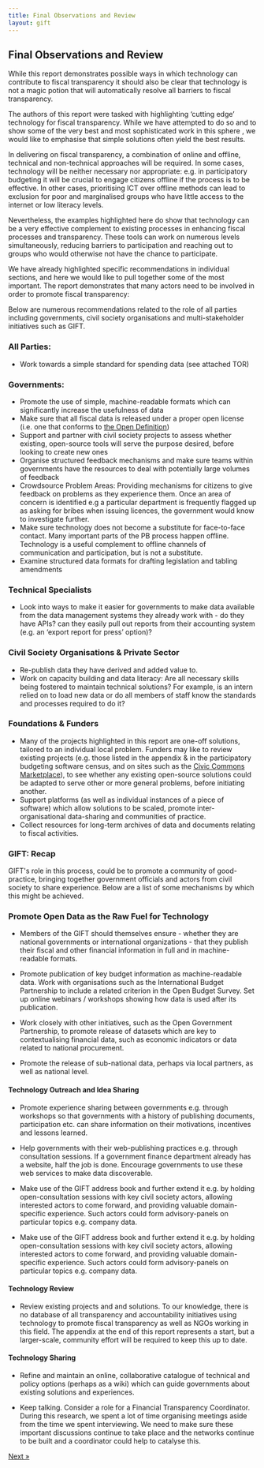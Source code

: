 ```yaml
---
title: Final Observations and Review
layout: gift
---
```



## Final Observations and Review


While this report demonstrates possible ways in which technology can contribute to fiscal transparency it should also be clear that technology is not a magic potion that will automatically resolve all barriers to fiscal transparency. 


The authors of this report were tasked with highlighting ‘cutting edge’ technology for fiscal transparency. While we have attempted to do so and to show some of the very best and most sophisticated work in this sphere , we would like to emphasise that simple solutions often yield the best results. 


In delivering on fiscal transparency, a combination of online and offline, technical and non-technical approaches will be required. In some cases, technology will be neither necessary nor appropriate: e.g. in participatory budgeting it will be crucial to engage citizens offline if the process is to be effective. In other cases, prioritising ICT over offline methods can lead to exclusion for poor and marginalised groups who have little access to the internet or low literacy levels. 


Nevertheless, the examples highlighted here do show that technology can be a very effective complement to existing processes in enhancing fiscal processes and transparency. These tools can work on numerous levels simultaneously, reducing barriers to participation and reaching out to groups who would otherwise not have the chance to participate. 


We have already highlighted specific recommendations in individual sections, and here we would like to pull together some of the most important. The report demonstrates that many actors need to be involved  in order to promote fiscal transparency: 


Below are numerous recommendations related to the role of all parties including governments, civil society organisations and multi-stakeholder initiatives such as GIFT. 


### All Parties: 

* Work towards a simple standard for spending data (see attached TOR) 

### Governments: 


* Promote the use of simple, machine-readable formats which can significantly increase the usefulness of data 
* Make sure that all fiscal data is released under a proper open license (i.e. one that conforms to [the Open Definition](http://opendefinition.org/))
* Support and partner with civil society projects to assess whether existing, open-source tools will serve the purpose desired, before looking to create new ones
* Organise structured feedback mechanisms and make sure teams within governments have the resources to deal with potentially large volumes of feedback 
* Crowdsource Problem Areas: Providing mechanisms for citizens to give feedback on problems as they experience them. Once an area of concern is identified e.g a particular department is  frequently flagged up as asking for bribes when issuing licences, the government would know to investigate further.
* Make sure technology does not become a substitute for face-to-face contact. Many important parts of the PB process happen offline. Technology is a useful complement to offline channels of communication and participation, but is not a substitute.
* Examine structured data formats for drafting legislation and tabling amendments


### Technical Specialists 
 
* Look into ways to make it easier for governments to make data available from the data management systems they already work with - do they have APIs? can they easily pull out reports from their accounting system (e.g. an ‘export report for press’ option)? 

### Civil Society Organisations & Private Sector


* Re-publish data they have derived and added value to. 
* Work on capacity building and data literacy: Are all necessary skills being fostered to maintain technical solutions? For example, is an intern relied on to load new data or do all members of staff know the standards and processes required to do it? 

### Foundations & Funders

* Many of the projects highlighted in this report are one-off solutions, tailored to an individual local problem. Funders may like to review existing projects (e.g. those listed in the appendix & in the participatory budgeting software census, and on sites such as the [Civic Commons Marketplace](http://civiccommons.org/apps)), to see whether any existing open-source solutions could be adapted to serve other or more general problems, before initiating another.
* Support platforms (as well as individual instances of a piece of software) which allow solutions to be scaled, promote inter-organisational data-sharing and communities of practice. 
* Collect resources for long-term archives of data and documents relating to fiscal activities. 

### GIFT: Recap

GIFT's role in this process, could be to promote a community of good-practice, bringing together government officials and actors from civil society to share experience. Below are a list of some mechanisms by which this might be achieved.

### Promote Open Data as the Raw Fuel for Technology

* Members of the GIFT should themselves ensure - whether they are national governments or international organizations - that they publish their fiscal and other financial information in full and in machine-readable formats.

* Promote publication of key budget information as machine-readable data. Work with organisations such as the International Budget Partnership to include a related criterion in the Open Budget Survey. Set up online webinars / workshops showing how data is used after its publication.

* Work closely with other initiatives, such as the Open Government Partnership, to promote release of datasets which are key to contextualising financial data, such as economic indicators or data related to national procurement.

* Promote the release of sub-national data, perhaps via local partners, as well as national level.

#### Technology Outreach and Idea Sharing

* Promote experience sharing between governments e.g. through workshops so that governments with a history of publishing documents, participation etc. can share information on their motivations, incentives and lessons learned.

* Help governments with their web-publishing practices e.g. through consultation sessions. If a government finance department already has a website, half the job is done. Encourage governments to use these web services to make data discoverable.

* Make use of the GIFT address book and further extend it e.g. by holding open-consultation sessions with key civil society actors, allowing interested actors to come forward, and providing valuable domain-specific experience. Such actors could form advisory-panels on particular topics e.g. company data.

* Make use of the GIFT address book and further extend it e.g. by holding open-consultation sessions with key civil society actors, allowing interested actors to come forward, and providing valuable domain-specific experience. Such actors could form advisory-panels on particular topics e.g. company data.

#### Technology Review

* Review existing projects and and solutions. To our knowledge, there is no database of all transparency and accountability initiatives using technology to promote fiscal transparency as well as NGOs working in this field. The appendix at the end of this report represents a start, but a larger-scale, community effort will be required to keep this up to date. 

#### Technology Sharing

* Refine and maintain an online, collaborative catalogue of technical and policy options (perhaps as a wiki) which can guide governments about existing solutions and experiences.

* Keep talking. Consider a role for a Financial Transparency Coordinator. During this research, we spent a lot of time organising meetings aside from the time we spent interviewing. We need to make sure these important discussions continue to take place and the networks continue to be built and a coordinator could help to catalyse this.

<div class="pull-right"><a class="btn btn-default btn-mini" href="chapter10-intro.html">Next &raquo;</a></div>